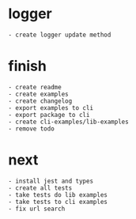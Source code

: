 # logger
    - create logger update method

# finish
    - create readme
    - create examples
    - create changelog
    - export examples to cli
    - export package to cli
    - create cli-examples/lib-examples
    - remove todo

# next
    - install jest and types
    - create all tests
    - take tests do lib examples
    - take tests to cli examples
    - fix url search
